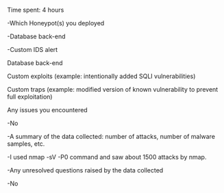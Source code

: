 Time spent: 4 hours

-Which Honeypot(s) you deployed

-Database back-end

-Custom IDS alert 
 
Database back-end

Custom exploits (example: intentionally added SQLI vulnerabilities)
 
Custom traps (example: modified version of known vulnerability to prevent full exploitation)
 
Any issues you encountered

-No

-A summary of the data collected: number of attacks, number of malware samples, etc.

-I used nmap -sV -P0 command and saw about 1500 attacks by nmap.

-Any unresolved questions raised by the data collected

-No
